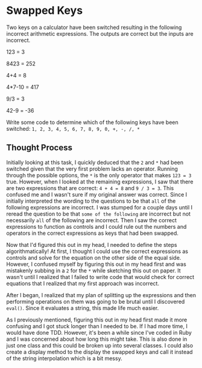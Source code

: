 # Swapped Keys

Two keys on a calculator have been switched resulting in the following incorrect arithmetic expressions. The outputs are correct but the inputs are incorrect.

123    = 3

8423   = 252

4+4    = 8

4*7-10 = 417

9/3    = 3

42-9   = -36

Write some code to determine which of the following keys have been switched:
`1, 2, 3, 4, 5, 6, 7, 8, 9, 0, +, -, /, *`

## Thought Process

Initially looking at this task, I quickly deduced that the `2` and `*` had been switched given that the very first problem lacks an operator. Running through the possible options,
the `*` is the only operator that makes `123 = 3` true. However, when I looked at the remaining expressions, I saw that there are two expressions that are correct: `4 + 4 = 8` and `9 / 3 = 3`. This confused me and I wasn't sure if my original answer was correct. Since I initially interpreted the wording to the questions to be that `all` of the following expressions are incorrect. I was stumped for a couple days until I reread the question to be that `some of the following` are incorrect but not necessarily `all` of the following are incorrect. Then I saw the correct expressions to function as controls and I could rule out the numbers and operators in the correct expressions as keys that had been swapped.

Now that I'd figured this out in my head, I needed to define the steps algorithmatically! At first, I thought I could use the correct expressions as controls and solve for the equation on the other side of the equal side. However, I confused myself by figuring this out in my head first and was mistakenly subbing in a `2` for the `*` while sketching this out on paper. It wasn't until I realized that I failed to write code that would check for correct equations that I realized that my first approach was incorrect.

After I began, I realized that my plan of splitting up the expressions and then performing operations on them was going to be brutal until I discovered `eval()`. Since it evaluates a string, this made life much easier.

As I previously mentioned, figuring this out in my head first made it more confusing and I got stuck longer than I needed to be. If I had more time, I would have done TDD. However, it's been a while since I've coded in Ruby and I was concerned about how long this might take. This is also done in just one class and this could be broken up into several classes. I could also create a display method to the display the swapped keys and call it instead of the string interpolation which is a bit messy.  
